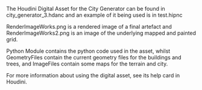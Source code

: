 The Houdini Digital Asset for the City Generator can be found in city_generator_3.hdanc and an example of it being used is in test.hipnc

RenderImageWorks.png is a rendered image of a final artefact and RenderImageWorks2.png is an image of the underlying mapped and painted grid.

Python Module contains the python code used in the asset, whilst GeometryFiles contain the current geometry files for the buildings and trees, and ImageFiles contain some maps for the terrain and city.

For more information about using the digital asset, see its help card in Houdini. 
